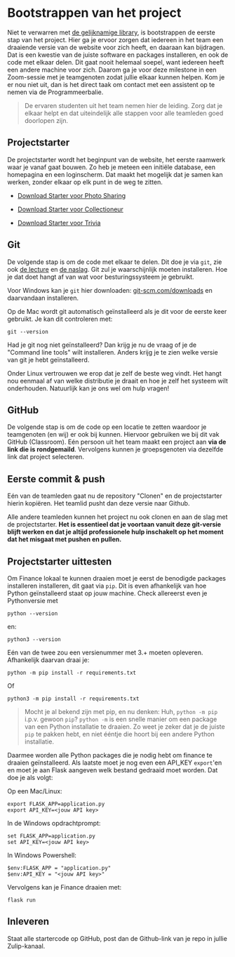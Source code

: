 # Bootstrappen van het project

Niet te verwarren met [de gelijknamige library](https://getbootstrap.com/), is bootstrappen de eerste stap van het project. Hier ga je ervoor zorgen dat iedereen in het team een draaiende versie van de website voor zich heeft, en daaraan kan bijdragen. Dat is een kwestie van de juiste software en packages installeren, en ook de code met elkaar delen. Dit gaat nooit helemaal soepel, want iedereen heeft een andere machine voor zich. Daarom ga je voor deze milestone in een Zoom-sessie met je teamgenoten zodat jullie elkaar kunnen helpen. Kom je er nou niet uit, dan is het direct taak om contact met een assistent op te nemen via de Programmeerbalie.

> De ervaren studenten uit het team nemen hier de leiding. Zorg dat je elkaar helpt en dat uiteindelijk alle stappen voor alle teamleden goed doorlopen zijn. 

## Projectstarter

De projectstarter wordt het beginpunt van de website, het eerste raamwerk waar je vanaf gaat bouwen. Zo heb je meteen een initiële database, een homepagina en een loginscherm. Dat maakt het mogelijk dat je samen kan werken, zonder elkaar op elk punt in de weg te zitten.

- [Download Starter voor Photo Sharing](https://github.com/minprog/webprogrammeren/raw/2021/templates/photo_sharing.zip)

- [Download Starter voor Collectioneur](https://github.com/minprog/webprogrammeren/raw/2021/templates/collectioneur.zip)

- [Download Starter voor Trivia](https://github.com/minprog/webprogrammeren/raw/2021/templates/trivia.zip)


## Git

De volgende stap is om de code met elkaar te delen. Dit doe je via `git`, zie ook [de lecture](/lectures/git) en [de naslag](/naslag/git). Git zul je waarschijnlijk moeten installeren. Hoe je dat doet hangt af van wat voor besturingssysteem je gebruikt.

Voor Windows kan je `git` hier downloaden: [git-scm.com/downloads](https://git-scm.com/downloads) en daarvandaan installeren.

Op de Mac wordt git automatisch geïnstalleerd als je dit voor de eerste keer gebruikt. Je kan dit controleren met:

    git --version

Had je git nog niet geïnstalleerd? Dan krijg je nu de vraag of je de "Command line tools" wilt installeren. Anders krijg je te zien welke versie van git je hebt geïnstalleerd.

Onder Linux vertrouwen we erop dat je zelf de beste weg vindt. Het hangt nou eenmaal af van welke distributie je draait en hoe je zelf het systeem wilt onderhouden. Natuurlijk kan je ons wel om hulp vragen!


## GitHub

De volgende stap is om de code op een locatie te zetten waardoor je teamgenoten (en wij) er ook bij kunnen. Hiervoor gebruiken we bij dit vak GitHub (Classroom). Eén persoon uit het team maakt een project aan **via de link die is rondgemaild**. Vervolgens kunnen je groepsgenoten via dezelfde link dat project selecteren.


## Eerste commit & push

Eén van de teamleden gaat nu de repository "Clonen" en de projectstarter hierin kopiëren. Het teamlid pusht dan deze versie naar Github.

Alle andere teamleden kunnen het project nu ook clonen en aan de slag met de projectstarter. **Het is essentieel dat je voortaan vanuit deze git-versie blijft werken en dat je altijd professionele hulp inschakelt op het moment dat het misgaat met pushen en pullen.** 


## Projectstarter uittesten

Om Finance lokaal te kunnen draaien moet je eerst de benodigde packages installeren installeren, dit gaat via `pip`. Dit is even afhankelijk van hoe Python geïnstalleerd staat op jouw machine. Check allereerst even je Pythonversie met

    python --version

en:

    python3 --version

Eén van de twee zou een versienummer met 3.+ moeten opleveren. Afhankelijk daarvan draai je:

    python -m pip install -r requirements.txt

Of

    python3 -m pip install -r requirements.txt

> Mocht je al bekend zijn met pip, en nu denken: Huh, `python -m pip` i.p.v. gewoon `pip`? `python -m` is een snelle manier om een package van een Python installatie te draaien. Zo weet je zeker dat je de juiste `pip` te pakken hebt, en niet ééntje die hoort bij een andere Python installatie.

Daarmee worden alle Python packages die je nodig hebt om finance te draaien geïnstalleerd. Als laatste moet je nog even een API_KEY `export`'en en moet je aan Flask aangeven welk bestand gedraaid moet worden. Dat doe je als volgt:

Op een Mac/Linux:

    export FLASK_APP=application.py
    export API_KEY=<jouw API key>
        
In de Windows opdrachtprompt:

    set FLASK_APP=application.py
    set API_KEY=<jouw API key>
        
In Windows Powershell:

    $env:FLASK_APP = "application.py"
    $env:API_KEY = "<jouw API key>"

Vervolgens kan je Finance draaien met:

    flask run


## Inleveren

Staat alle startercode op GitHub, post dan de Github-link van je repo in jullie Zulip-kanaal.
